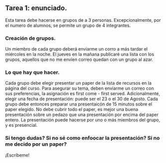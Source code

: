
## Tarea 1: enunciado. 

Esta tarea debe hacerse en grupos de a 3 personas. Excepcionalmente, por el numero de alumnos, se permite un grupo de 4 integrantes. 

### Creación de grupos. 

Un miembro de cada grupo deberá enviarme un corro a más tardar el miércoles en la noche. El jueves en la mañana publicaré una lista con los grupos, aquellos que no me envíen correo quedan con un grupo al azar. 

### Lo que hay que hacer. 

Cada grupo debe elegir presentar un paper de la lista de recursos en la página del curso. Para asegurar su tema, deben enviarme un correo con sus preferencias, la asignación es first come - first served. Adicionalmente, elegir una fecha de presentación: puede ser el 23 o el 30 de Agosto. 
Cada grupo debe entonces preparar una presentaicón de 15 minutos sobre el paper elegido. No debe cubrir todo el paper, es mejor una buena presentación sobre un pedazo que una presentación por encima del paper entero. 
La presentación puede hacerse por uno o más miembros del grupo, y es presencial. 

### Si tengo dudas? Si no sé como enfoocar la presentación? Si no me decido por un paper? 

¡Escríbeme! 
